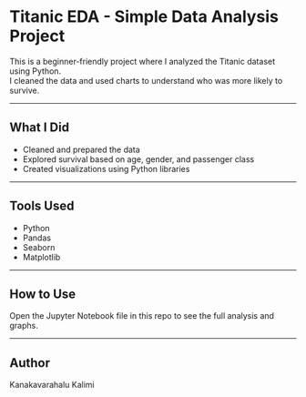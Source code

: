 # Titanic EDA - Simple Data Analysis Project

This is a beginner-friendly project where I analyzed the Titanic dataset using Python.  
I cleaned the data and used charts to understand who was more likely to survive.

---

## What I Did

- Cleaned and prepared the data  
- Explored survival based on age, gender, and passenger class  
- Created visualizations using Python libraries  

---

## Tools Used

- Python  
- Pandas  
- Seaborn  
- Matplotlib  

---

## How to Use

Open the Jupyter Notebook file in this repo to see the full analysis and graphs.

---

## Author

Kanakavarahalu Kalimi  
